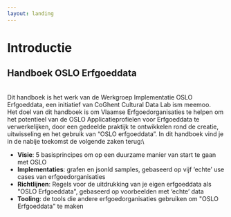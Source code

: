 ```yaml
---
layout: landing
---
```


# Introductie

## Handboek OSLO Erfgoeddata

\
Dit handboek is het werk van de Werkgroep Implementatie OSLO Erfgoeddata, een initiatief van CoGhent Cultural Data Lab ism meemoo.\
Het doel van dit handboek is om Vlaamse Erfgoedorganisaties te helpen om het potentieel van de OSLO Applicatieprofielen voor Erfgoeddata te verwerkelijken, door een gedeelde praktijk te ontwikkelen rond de creatie, uitwisseling en het gebruik van “OSLO erfgoeddata”. In dit handboek vind je in de nabije toekomst de volgende zaken terug:\


* **Visie**: 5 basisprincipes om op een duurzame manier van start te gaan met OSLO
* **Implementaties**: grafen en jsonld samples, gebaseerd op vijf ‘echte’ use cases van erfgoedorganisaties
* **Richtlijnen**: Regels voor de uitdrukking van je eigen erfgoeddata als "OSLO Erfgoeddata", gebaseerd op voorbeelden met ‘echte’ data
* **Tooling**: de tools die andere erfgoedorganisaties gebruiken om "OSLO Erfgoeddata" te maken

\
&#x20;
